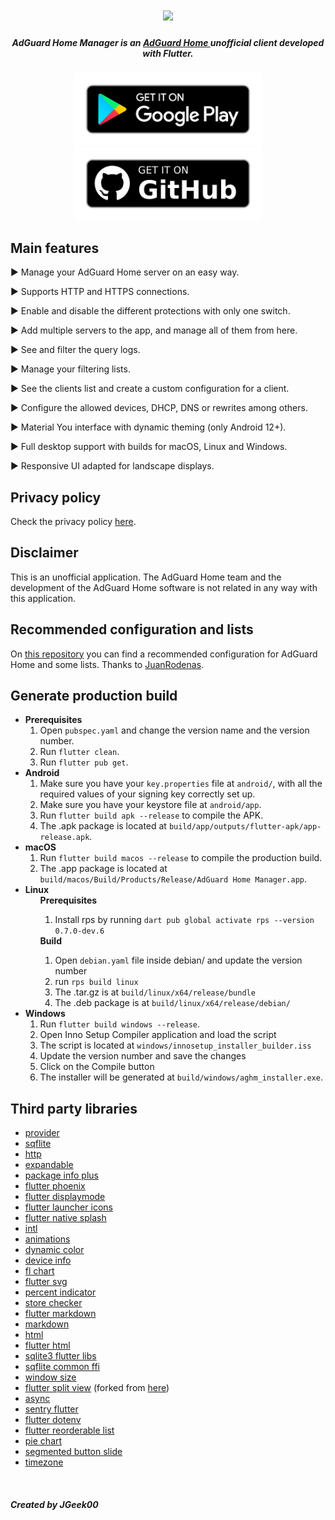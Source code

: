 <h1 align="center">
  <img src="https://github.com/JGeek00/adguard-home-manager/raw/master/assets/other/banner.png" />
</h1>

<h5 align="center">
  <b>
    AdGuard Home Manager is an 
    <a href="https://adguard.com/es/adguard-home/overview.html" target="_blank" rel="noopener noreferrer">
      AdGuard Home
    </a> 
    unofficial client developed with Flutter.</b>
</h5>

<p align="center">
  <a href="https://play.google.com/store/apps/details?id=com.jgeek00.adguard_home_manager" target="_blank" rel="noopener noreferrer">
    <img src="/assets/other/get_google_play.png" width="300px">
  </a>
  <a href="https://github.com/JGeek00/adguard-home-manager/releases" target="_blank" rel="noopener noreferrer">
    <img src="/assets/other/get-github.png" width="300px">
  </a>
</p>

## Main features
<p>▶ Manage your AdGuard Home server on an easy way.</p>
<p>▶ Supports HTTP and HTTPS connections.</p>
<p>▶ Enable and disable the different protections with only one switch.</p>
<p>▶ Add multiple servers to the app, and manage all of them from here.</p>
<p>▶ See and filter the query logs.</p>
<p>▶ Manage your filtering lists.</p>
<p>▶ See the clients list and create a custom configuration for a client.</p>
<p>▶ Configure the allowed devices, DHCP, DNS or rewrites among others.</p>
<p>▶ Material You interface with dynamic theming (only Android 12+).</p>
<p>▶ Full desktop support with builds for macOS, Linux and Windows.</p>
<p>▶ Responsive UI adapted for landscape displays.</p>

## Privacy policy
Check the privacy policy [here](https://github.com/JGeek00/adguard-home-manager/wiki/Privacy-policy).

## Disclaimer
This is an unofficial application. The AdGuard Home team and the development of the AdGuard Home software is not related in any way with this application.

## Recommended configuration and lists
On [this repository](https://github.com/JuanRodenas/Pihole_list) you can find a recommended configuration for AdGuard Home and some lists. Thanks to [JuanRodenas](https://github.com/JuanRodenas).

## Generate production build
<ul>
  <li>
    <b>Prerequisites</b>
    <ol>
      <li>Open <code>pubspec.yaml</code> and change the version name and the version number.</li>
      <li>Run <code>flutter clean</code>.</li>
      <li>Run <code>flutter pub get</code>.</li>
    </ol>
  </li>
  <li>
    <b>Android</b>
    <ol>  
      <li>Make sure you have your <code>key.properties</code> file at <code>android/</code>, with all the required values of your signing key correctly set up.</li>
      <li>Make sure you have your keystore file at <code>android/app</code>.</li>
      <li>Run <code>flutter build apk --release</code> to compile the APK.</li>
      <li>The .apk package is located at <code>build/app/outputs/flutter-apk/app-release.apk</code>.</li>
    </ol>
  </li>
  <li>
    <b>macOS</b>
    <ol>  
      <li>Run <code>flutter build macos --release</code> to compile the production build.</li>
      <li>The .app package is located at <code>build/macos/Build/Products/Release/AdGuard Home Manager.app</code>.</li>
    </ol>
  </li>
  <li>
    <b>Linux</b>
    <ul>
      <b>Prerequisites</b>
      <ol>
        <li>Install rps by running <code>dart pub global activate rps --version 0.7.0-dev.6</code></li>
      </ol>
      <b>Build</b>
      <ol>
        <li>Open <code>debian.yaml</code> file inside debian/ and update the version number</li>
        <li>run <code>rps build linux</code></li>
        <li>The .tar.gz is at <code>build/linux/x64/release/bundle</code></li>
        <li>The .deb package is at <code>build/linux/x64/release/debian/</code></li>
      </ol>
    </ul>
  </li>
  <li>
    <b>Windows</b>
    <ol>
      <li>Run <code>flutter build windows --release</code>.</li>
      <li>Open Inno Setup Compiler application and load the script</li>
      <li>The script is located at <code>windows/innosetup_installer_builder.iss</code></li>
      <li>Update the version number and save the changes</li>
      <li>Click on the Compile button</li>
      <li>The installer will be generated at <code>build/windows/aghm_installer.exe</code>.</li>
    </ol>
  </li>
</ul>

## Third party libraries
- [provider](https://pub.dev/packages/provider)
- [sqflite](https://pub.dev/packages/sqflite)
- [http](https://pub.dev/packages/http)
- [expandable](https://pub.dev/packages/expandable)
- [package info plus](https://pub.dev/packages/package_info_plus)
- [flutter phoenix](https://pub.dev/packages/flutter_phoenix)
- [flutter displaymode](https://pub.dev/packages/flutter_displaymode)
- [flutter launcher icons](https://pub.dev/packages/flutter_launcher_icons)
- [flutter native splash](https://pub.dev/packages/flutter_native_splash)
- [intl](https://pub.dev/packages/intl)
- [animations](https://pub.dev/packages/animations)
- [dynamic color](https://pub.dev/packages/dynamic_color)
- [device info](https://pub.dev/packages/device_info)
- [fl chart](https://pub.dev/packages/fl_chart)
- [flutter svg](https://pub.dev/packages/flutter_svg)
- [percent indicator](https://pub.dev/packages/percent_indicator)
- [store checker](https://pub.dev/packages/store_checker)
- [flutter markdown](https://pub.dev/packages/flutter_markdown)
- [markdown](https://pub.dev/packages/markdown)
- [html](https://pub.dev/packages/html)
- [flutter html](https://pub.dev/packages/flutter_html)
- [sqlite3 flutter libs](https://pub.dev/packages/sqlite3_flutter_libs)
- [sqflite common ffi](https://pub.dev/packages/sqflite_common_ffi)
- [window size](https://github.com/google/flutter-desktop-embedding)
- [flutter split view](https://github.com/JGeek00/flutter_split_view) (forked from [here](https://pub.dev/packages/flutter_split_view))
- [async](https://pub.dev/packages/async)
- [sentry flutter](https://pub.dev/packages/sentry_flutter)
- [flutter dotenv](https://pub.dev/packages/flutter_dotenv)
- [flutter reorderable list](https://pub.dev/packages/flutter_reorderable_list)
- [pie chart](https://pub.dev/packages/pie_chart)
- [segmented button slide](https://pub.dev/packages/segmented_button_slide)
- [timezone](https://pub.dev/packages/timezone)

<br>

##### Created by JGeek00

